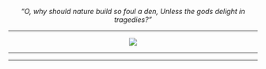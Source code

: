 <p align="center">
  <i>“O, why should nature build so foul a den, Unless the gods delight in tragedies?”</i>
   <br><hr>
</p>



<p align="centre">
 
 <div align = "center">
   <img src="https://pbs.twimg.com/media/FmLedHoakAAqHMS?format=jpg&name=small">
 <br><hr>
  
  
  </div>

</p>

---
